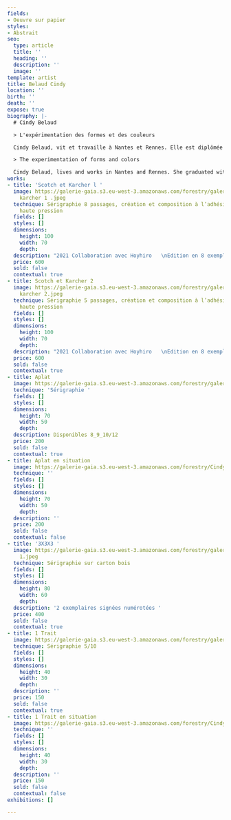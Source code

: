```yaml
---
fields:
- Oeuvre sur papier
styles:
- Abstrait
seo:
  type: article
  title: ''
  heading: ''
  description: ''
  image: ''
template: artist
title: Belaud Cindy
location: ''
birth: ''
death: ''
expose: true
biography: |-
  # Cindy Belaud

  > L'expérimentation des formes et des couleurs

  Cindy Belaud, vit et travaille à Nantes et Rennes. Elle est diplômée d’un Master recherche en Arts plastiques - Pratiques et poétiques de l’Université de Rennes2 depuis 2015. Elle s’inscrit dans les questionnements du mouvement Support/Surface et adhère aux valeurs modernes et radicales de l’École du Bauhaus. Elle s’inspire de ses contemporains : Bruno Peinado, Damien Poulain, Meg Hopkin, Palefroi, Formes Vives, Momo Studio… Cindy Belaud expérimente, malmène et questionne: la forme, le motif, le médium. Elle aime se dire que définir les contours, les vides, les pleins et les matières d'une forme offrent un jeu infini. Aussi, la couleur n'est pas séduction, mais artistique, sociale, politique, psychologique.

  > The experimentation of forms and colors

  Cindy Belaud, lives and works in Nantes and Rennes. She graduated with a Master's degree in Plastic Arts - Practices and Poetics from the University of Rennes2 in 2015. She is part of the questioning of the Support/Surface movement and adheres to the modern and radical values of the Bauhaus School. She is inspired by her contemporaries: Bruno Peinado, Damien Poulain, Meg Hopkin, Palefroi, Formes Vives, Momo Studio... Cindy Belaud experiments, maltreats and questions: the form, the motif, the medium. She likes to think that defining the contours, the voids, the solids and the materials of a shape offers an infinite game. Also, the color is not seduction, but artistic, social, political, psychological.
works:
- title: 'Scotch et Karcher l '
  image: https://galerie-gaia.s3.eu-west-3.amazonaws.com/forestry/galerie-gaia-cindy-belaud-scotch
    karcher 1 .jpeg
  technique: Sérigraphie 8 passages, création et composition à l’adhésif et au jet
    haute pression
  fields: []
  styles: []
  dimensions:
    height: 100
    width: 70
    depth: 
  description: "2021 Collaboration avec Hoyhiro   \nEdition en 8 exemplaires"
  price: 600
  sold: false
  contextual: true
- title: Scotch et Karcher 2
  image: https://galerie-gaia.s3.eu-west-3.amazonaws.com/forestry/galerie-gaia-cindy-belaud-scotch
    karcher 2.jpeg
  technique: Sérigraphie 5 passages, création et composition à l’adhésif et au jet
    haute pression
  fields: []
  styles: []
  dimensions:
    height: 100
    width: 70
    depth: 
  description: "2021 Collaboration avec Hoyhiro   \nEdition en 8 exemplaires"
  price: 600
  sold: false
  contextual: true
- title: Aplat
  image: https://galerie-gaia.s3.eu-west-3.amazonaws.com/forestry/galerie-gaia-cindy-belaud-aplat-70X50.jpg
  technique: 'Sérigraphie '
  fields: []
  styles: []
  dimensions:
    height: 70
    width: 50
    depth: 
  description: Disponibles 8_9_10/12
  price: 200
  sold: false
  contextual: true
- title: Aplat en situation
  image: https://galerie-gaia.s3.eu-west-3.amazonaws.com/forestry/CindyBelaud_GAMMES_2021.jpeg
  technique: ''
  fields: []
  styles: []
  dimensions:
    height: 70
    width: 50
    depth: 
  description: ''
  price: 200
  sold: false
  contextual: false
- title: '3X3X3 '
  image: https://galerie-gaia.s3.eu-west-3.amazonaws.com/forestry/galerie-gaia-cindy-belaud-3X3X3
    1.jpeg
  technique: Sérigraphie sur carton bois
  fields: []
  styles: []
  dimensions:
    height: 80
    width: 60
    depth: 
  description: '2 exemplaires signées numérotées '
  price: 400
  sold: false
  contextual: true
- title: 1 Trait
  image: https://galerie-gaia.s3.eu-west-3.amazonaws.com/forestry/galerie-gaia-cindy-belaud-trait-40X30.jpg
  technique: Sérigraphie 5/10
  fields: []
  styles: []
  dimensions:
    height: 40
    width: 30
    depth: 
  description: ''
  price: 150
  sold: false
  contextual: true
- title: 1 Trait en situation
  image: https://galerie-gaia.s3.eu-west-3.amazonaws.com/forestry/CindyBelaud_TRAITS_2021.jpeg
  technique: ''
  fields: []
  styles: []
  dimensions:
    height: 40
    width: 30
    depth: 
  description: ''
  price: 150
  sold: false
  contextual: false
exhibitions: []

---
```

